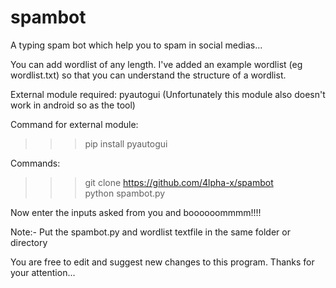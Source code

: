 # spambot
A typing spam bot which help you to spam in social medias...

You can add wordlist of any length. I've added an example wordlist (eg wordlist.txt) so that you can understand the structure of a wordlist.

External module required: pyautogui (Unfortunately this module also doesn't work in android so as the tool)

Command for external module:
>>> pip install pyautogui

Commands:
>>> git clone https://github.com/4lpha-x/spambot <br>
>>> python spambot.py

Now enter the inputs asked from you and boooooommmm!!!!

Note:- Put the spambot.py and wordlist textfile in the same folder or directory

You are free to edit and suggest new changes to this program.
Thanks for your attention...
